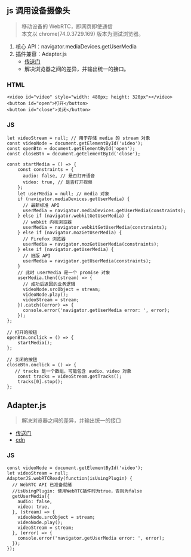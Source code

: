 ## js 调用设备摄像头

> 移动设备的 WebRTC，即网页即使通信<br/>
> 本文以 chrome(74.0.3729.169) 版本为测试浏览器。

1. 核心 API：navigator.mediaDevices.getUserMedia
2. 插件兼容：Adapter.js
	- [传送门](https://www.npmjs.com/package/adapterjs)
	- 解决浏览器之间的差异，并输出统一的接口。

### HTML

```
<video id="video" style="width: 480px; height: 320px"></video>
<button id="open">打开</button>
<button id="close">关闭</button>
```

### JS

```
let videoStream = null; // 用于存储 media 的 stream 对象
const videoNode = document.getElementById('video');
const openBtn = document.getElementById('open');
const closeBtn = document.getElementById('close');

const startMedia = () => {
	const constraints = {
	  audio: false, // 是否打开语音
	  video: true, // 是否打开视频
	};
	let userMedia = null; // media 对象
	if (navigator.mediaDevices.getUserMedia) {
	  // 最新标准 API
	  userMedia = navigator.mediaDevices.getUserMedia(constraints);
	} else if (navigator.webkitGetUserMedia) {
	  // webkit 内核浏览器
	  userMedia = navigator.webkitGetUserMedia(constraints);
	} else if (navigator.mozGetUserMedia) {
	  // Firefox 浏览器
	  userMedia = navigator.mozGetUserMedia(constraints);
	} else if (navigator.getUserMedia) {
	  // 旧版 API
	  userMedia = navigator.getUserMedia(constraints);
	}
	// 此时 userMedia 是一个 promise 对象
	userMedia.then((stream) => {
	  // 成功后返回的业务逻辑
	  videoNode.srcObject = stream;
	  videoNode.play();
	  videoStream = stream;
	}).catch((error) => {
	  console.error('navigator.getUserMedia error: ', error);
	});
};

// 打开的按钮
openBtn.onclick = () => {
	startMedia();
};

// 关闭的按钮
closeBtn.onclick = () => {
   // tracks 是一个数组，可能包含 audio、video 对象
	const tracks = videoStream.getTracks();
	tracks[0].stop();
};
```

## Adapter.js

> 解决浏览器之间的差异，并输出统一的接口

- [传送门](https://www.npmjs.com/package/adapterjs)
- [cdn](http://cdn.temasys.io/adapterjs/0.15.x/adapter.min.js)

### JS

```
const videoNode = document.getElementById('video');
let videoStream = null;
AdapterJS.webRTCReady(function(isUsingPlugin) {
  // WebRTC API 已准备就绪
  //isUsingPlugin: 使用WebRTC插件时为true，否则为false
  getUserMedia({
    audio: false,
    video: true,
  }, (stream) => {
    videoNode.srcObject = stream;
    videoNode.play();
    videoStream = stream;
  }, (error) => {
    console.error('navigator.getUserMedia error: ', error);
  });
});
```
